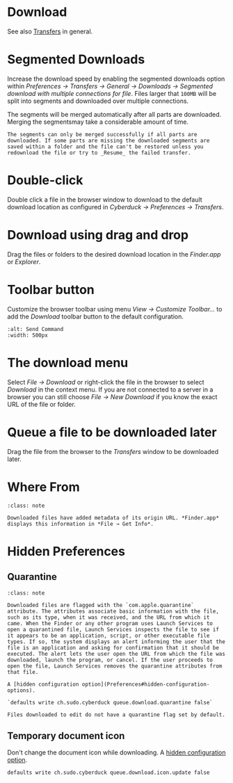Download
===

See also [Transfers](Transfer) in general.

# Segmented Downloads

Increase the download speed by enabling the segmented downloads option within *Preferences → Transfers → General → Downloads → Segmented download with multiple connections for file*. Files larger that `100MB` will be split into segments and downloaded over multiple connections.

The segments will be merged automatically after all parts are downloaded. Merging the segmentsmay take a considerable amount of time.

```{note}
The segments can only be merged successfully if all parts are downloaded. If some parts are missing the downloaded segments are saved within a folder and the file can't be restored unless you redownload the file or try to _Resume_ the failed transfer.
```

# Double-click

Double click a file in the browser window to download to the default download location as configured in *Cyberduck → Preferences → Transfers*.

# Download using drag and drop

Drag the files or folders to the desired download location in the *Finder.app* or *Explorer*.

# Toolbar button

Customize the browser toolbar using menu *View → Customize Toolbar...* to add the *Download* toolbar button to the default configuration.

```{image} _images/Download_Toolbar_Button.png
:alt: Send Command
:width: 500px
```

# The download menu

Select *File → Download* or right-click the file in the browser to select *Download* in the context menu. If you are not connected to a server in a browser you can still choose *File → New Download* if you know the exact URL of the file or folder.

# Queue a file to be downloaded later

Drag the file from the browser to the *Transfers* window to be downloaded later.

# Where From 

```{admonition} macOS only
:class: note

Downloaded files have added metadata of its origin URL. *Finder.app* displays this information in *File → Get Info*.
```

# Hidden Preferences

## Quarantine

```{admonition} macOS only
:class: note

Downloaded files are flagged with the `com.apple.quarantine` attribute. The attributes associate basic information with the file, such as its type, when it was received, and the URL from which it came. When the Finder or any other program uses Launch Services to open a quarantined file, Launch Services inspects the file to see if it appears to be an application, script, or other executable file types. If so, the system displays an alert informing the user that the file is an application and asking for confirmation that it should be executed. The alert lets the user open the URL from which the file was downloaded, launch the program, or cancel. If the user proceeds to open the file, Launch Services removes the quarantine attributes from that file.

A [hidden configuration option](Preferences#hidden-configuration-options).

`defaults write ch.sudo.cyberduck queue.download.quarantine false`

Files downloaded to edit do not have a quarantine flag set by default.
```

## Temporary document icon

Don't change the document icon while downloading. A [hidden configuration option](Preferences#hidden-configuration-option).

`defaults write ch.sudo.cyberduck queue.download.icon.update false`